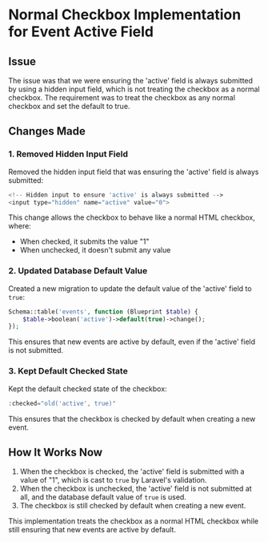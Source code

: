 # Normal Checkbox Implementation for Event Active Field

## Issue
The issue was that we were ensuring the 'active' field is always submitted by using a hidden input field, which is not treating the checkbox as a normal checkbox. The requirement was to treat the checkbox as any normal checkbox and set the default to true.

## Changes Made

### 1. Removed Hidden Input Field
Removed the hidden input field that was ensuring the 'active' field is always submitted:

```php
<!-- Hidden input to ensure 'active' is always submitted -->
<input type="hidden" name="active" value="0">
```

This change allows the checkbox to behave like a normal HTML checkbox, where:
- When checked, it submits the value "1"
- When unchecked, it doesn't submit any value

### 2. Updated Database Default Value
Created a new migration to update the default value of the 'active' field to `true`:

```php
Schema::table('events', function (Blueprint $table) {
    $table->boolean('active')->default(true)->change();
});
```

This ensures that new events are active by default, even if the 'active' field is not submitted.

### 3. Kept Default Checked State
Kept the default checked state of the checkbox:

```php
:checked="old('active', true)"
```

This ensures that the checkbox is checked by default when creating a new event.

## How It Works Now
1. When the checkbox is checked, the 'active' field is submitted with a value of "1", which is cast to `true` by Laravel's validation.
2. When the checkbox is unchecked, the 'active' field is not submitted at all, and the database default value of `true` is used.
3. The checkbox is still checked by default when creating a new event.

This implementation treats the checkbox as a normal HTML checkbox while still ensuring that new events are active by default.
